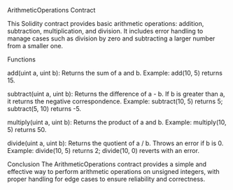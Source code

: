 ArithmeticOperations Contract

This Solidity contract provides basic arithmetic operations: 
addition, subtraction, multiplication, and division. 
It includes error handling to manage cases such as division by zero and subtracting a larger number from a smaller one.

Functions

add(uint a, uint b):
Returns the sum of a and b.
Example: add(10, 5) returns 15.

subtract(uint a, uint b):
Returns the difference of a - b. If b is greater than a, it returns the negative correspondence.
Example: subtract(10, 5) returns 5; subtract(5, 10) returns -5.

multiply(uint a, uint b):
Returns the product of a and b.
Example: multiply(10, 5) returns 50.

divide(uint a, uint b):
Returns the quotient of a / b. Throws an error if b is 0.
Example: divide(10, 5) returns 2; divide(10, 0) reverts with an error.

Conclusion
The ArithmeticOperations contract provides a simple and effective way to perform arithmetic operations on unsigned integers, with proper handling for edge cases to ensure reliability and correctness.
